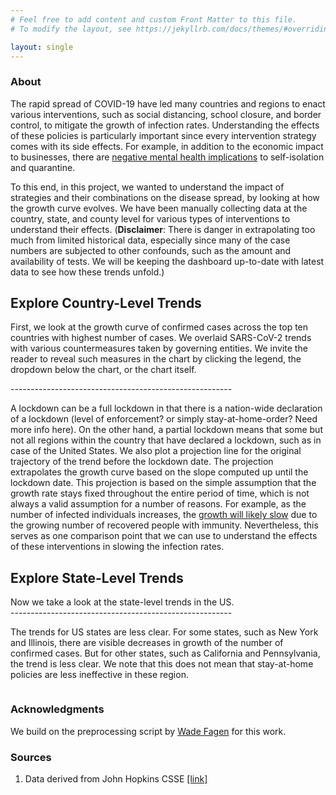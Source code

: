 ```yaml
---
# Feel free to add content and custom Front Matter to this file.
# To modify the layout, see https://jekyllrb.com/docs/themes/#overriding-theme-defaults

layout: single
---
```

<h3>About</h3>
<p>
	The rapid spread of COVID-19 have led many countries and regions to enact various interventions, such as social distancing, school closure, and border control, to mitigate the growth of infection rates. Understanding the effects of these policies is particularly important since every intervention strategy comes with its side effects. For example, in addition to the economic impact to businesses, there are <a href="https://www.thelancet.com/journals/lancet/article/PIIS0140-6736(20)30460-8/fulltext">negative mental health implications</a> to self-isolation and quarantine. 
</p>
<p>
	To this end, in this project, we wanted to understand the impact of strategies and their combinations on the disease spread, by looking at how the growth curve evolves. We have been manually collecting data at the country, state, and county level for various types of interventions to understand their effects. (<b>Disclaimer</b>: There is danger in extrapolating too much from limited historical data, especially since many of the case numbers are subjected to other confounds, such as the amount and availability of tests. We will be keeping the dashboard up-to-date with latest data to see how these trends unfold.)
</p>

<h2 id="country_vis_section">Explore Country-Level Trends</h2>
<p>First, we look at the growth curve of confirmed cases across the top ten countries with highest number of cases. We overlaid SARS-CoV-2 trends with various countermeasures taken by governing entities. We invite the reader to reveal such measures in the chart by clicking the legend, the dropdown below the chart, or the chart itself.</p>
 
 <!-- Since the growth in number of cases is exponential, the y-axes is plotted logarithmically to show the trend more effectively. By clicking on the curve of a specific country, let's say Italy, you will find a vertical dashed line indicating the date when the country implemented a lockdown.  -->
<div id="country_vis" class="overflow-center"></div>
-------------------------------------------------------

<p>A lockdown can be a full lockdown in that there is a nation-wide declaration of a lockdown (level of enforcement? or simply stay-at-home-order? Need more info here). On the other hand, a partial lockdown means that some but not all regions within the country that have declared a lockdown, such as in case of the United States. We also plot a projection line for the original trajectory of the trend before the lockdown date. The projection extrapolates the growth curve  based on the slope computed up until the lockdown date. This projection is based on the simple assumption that the growth rate stays fixed throughout the entire period of time, which is not always a valid assumption for a number of reasons. For example, as the number of infected individuals increases, the <a href="https://www.washingtonpost.com/graphics/2020/world/corona-simulator/">growth will likely slow</a> due to the growing number of recovered people with immunity. Nevertheless, this serves as one comparison point that we can use to understand the effects of these interventions in slowing the infection rates.</p>

<h2 id="state_vis_section">Explore State-Level Trends</h2>
Now we take a look at the state-level trends in the US. 
<div id="state_vis" class="overflow-center"></div>
-------------------------------------------------------

The trends for US states are less clear. For some states, such as New York and Illinois, there are visible decreases in growth of the number of confirmed cases. But for other states, such as California and Pennsylvania, the trend is less clear. We note that this does not mean that stay-at-home policies are less ineffective in these region. 
<!-- There are many potential reasons why: 
- Variation in the availability of level of testing across states.
	- Stay-at-home order are less strict than full lockdown (in some of the country data, esp European and Asian countries). It might take more time for the data to show decreases.
 -->
 <div style="display: inline-block;">
	<div id="state_big_changes" style="width: 40%;"></div>
	<div id="state_minimal_changes" style="width: 40%;"></div>
</div>
<h3>Acknowledgments</h3>
<p>
We build on the preprocessing script by <a href="https://github.com/wadefagen/91-DIVOC/blob/master/pages/covid-visualization/processData.py">Wade Fagen</a> for this work.
</p>

<h3 id="references">Sources</h3>
<ol id="references-list" class="references">
<li id="jhu_data" class="title">
Data derived from John Hopkins CSSE <a href="https://github.com/CSSEGISandData/COVID-19">[link]</a>
</li>
</ol>
